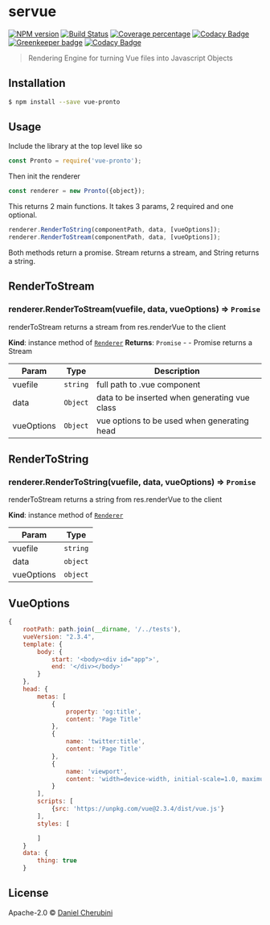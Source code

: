# servue
[![NPM version][npm-image]][npm-url]
[![Build Status][travis-image]][travis-url]
[![Coverage percentage][cov-image]][cov-url]
[![Codacy Badge](https://api.codacy.com/project/badge/Grade/c4c2c0c7a0dc428591ec1a865937976e)](https://app.codacy.com/app/DominusVilicus/servue?utm_source=github.com&utm_medium=referral&utm_content=futureaus/servue&utm_campaign=Badge_Grade_Dashboard)
[![Greenkeeper badge](greenkeeper-image)](https://greenkeeper.io/)
[![Codacy Badge](codacy-image)](codacy-url)
> Rendering Engine for turning Vue files into Javascript Objects

## Installation

```sh
$ npm install --save vue-pronto
```

## Usage

Include the library at the top level like so

```js
const Pronto = require('vue-pronto');
```

Then init the renderer

```js
const renderer = new Pronto({object});
```

This returns 2 main functions.
It takes 3 params, 2 required and one optional.
```js
renderer.RenderToString(componentPath, data, [vueOptions]);
renderer.RenderToStream(componentPath, data, [vueOptions]);
```

Both methods return a promise. Stream returns a stream, and String returns a string.

## RenderToStream


### renderer.RenderToStream(vuefile, data, vueOptions) ⇒ <code>Promise</code>
renderToStream returns a stream from res.renderVue to the client

**Kind**: instance method of [<code>Renderer</code>](#Renderer)
**Returns**: <code>Promise</code> - - Promise returns a Stream

| Param | Type | Description |
| --- | --- | --- |
| vuefile | <code>string</code> | full path to .vue component |
| data | <code>Object</code> | data to be inserted when generating vue class |
| vueOptions | <code>Object</code> | vue options to be used when generating head |

## RenderToString

### renderer.RenderToString(vuefile, data, vueOptions) ⇒ <code>Promise</code>
renderToStream returns a string from res.renderVue to the client

**Kind**: instance method of [<code>Renderer</code>](#Renderer)

| Param | Type |
| --- | --- |
| vuefile | <code>string</code> |
| data | <code>object</code> |
| vueOptions | <code>object</code> |


## VueOptions

```js
{
    rootPath: path.join(__dirname, '/../tests'),
    vueVersion: "2.3.4",
    template: {
        body: {
            start: '<body><div id="app">',
            end: '</div></body>'
        }
    },
    head: {
        metas: [
            {
                property: 'og:title',
                content: 'Page Title'
            },
            {
                name: 'twitter:title',
                content: 'Page Title'
            },
            {
                name: 'viewport',
                content: 'width=device-width, initial-scale=1.0, maximum-scale=1.0, user-scalable=no'
            }
        ],
        scripts: [
            {src: 'https://unpkg.com/vue@2.3.4/dist/vue.js'}
        ], 
        styles: [

        ]
    }
    data: {
        thing: true
    }
```


## License

Apache-2.0 © [Daniel Cherubini](https://github.com/express-vue)


[npm-image]: https://badge.fury.io/js/futureaus/servue.svg
[npm-url]: https://npmjs.org/package/futureaus/servue
[travis-image]: https://travis-ci.org/futureaus/servue.svg?branch=master
[travis-url]: https://travis-ci.org/futureaus/servue
[greenkeeper-url]: https://badges.greenkeeper.io/futureaus/servue.svg
[cov-image]: https://codecov.io/gh/futureaus/servue/branch/master/graph/badge.svg
[cov-url]: https://codecov.io/gh/futureaus/servue
[codacy-url]: https://www.codacy.com/app/DominusVilicus/servue?utm_source=github.com&amp;utm_medium=referral&amp;utm_content=futureaus/servue&amp;utm_campaign=Badge_Grade
[codacy-image]: https://api.codacy.com/project/badge/Grade/c9e768a6c57b4da69e11f2fbe213edd0
